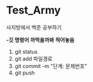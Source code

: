# Test_Army
사지방에서 백준 공부하기

<b>-깃 명령어 까먹을까봐 적어놓음</b>
1. git status
2. git add 파일경로
3. git commit -m "단계: 문제번호"
4. git push
